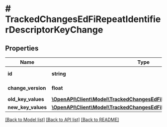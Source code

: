 # # TrackedChangesEdFiRepeatIdentifierDescriptorKeyChange

## Properties

Name | Type | Description | Notes
------------ | ------------- | ------------- | -------------
**id** | **string** | Resource identifier | [optional]
**change_version** | **float** | Change version | [optional]
**old_key_values** | [**\OpenAPI\Client\Model\TrackedChangesEdFiRepeatIdentifierDescriptorKey**](TrackedChangesEdFiRepeatIdentifierDescriptorKey.md) |  | [optional]
**new_key_values** | [**\OpenAPI\Client\Model\TrackedChangesEdFiRepeatIdentifierDescriptorKey**](TrackedChangesEdFiRepeatIdentifierDescriptorKey.md) |  | [optional]

[[Back to Model list]](../../README.md#models) [[Back to API list]](../../README.md#endpoints) [[Back to README]](../../README.md)
